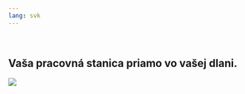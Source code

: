 ```yaml
---
lang: svk
---
```

﻿



<h2>Vaša pracovná stanica priamo vo vašej dlani.</h2>

<img src="Images/earth.png" />




